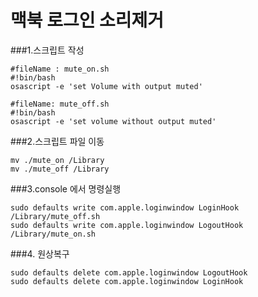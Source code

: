 # 맥북 로그인 소리제거

###1.스크립트 작성
```shell
#fileName : mute_on.sh
#!bin/bash
osascript -e 'set Volume with output muted'
```

```shell
#fileName: mute_off.sh
#!bin/bash
osascript -e 'set volume without output muted'
```

###2.스크립트 파일 이동
```shell
mv ./mute_on /Library
mv ./mute_off /Library
```

###3.console 에서 명령실행
```shell
sudo defaults write com.apple.loginwindow LoginHook /Library/mute_off.sh
sudo defaults write com.apple.loginwindow LogoutHook /Library/mute_on.sh
```

###4. 원상복구
```shell
sudo defaults delete com.apple.loginwindow LogoutHook
sudo defaults delete com.apple.loginwindow LoginHook
```